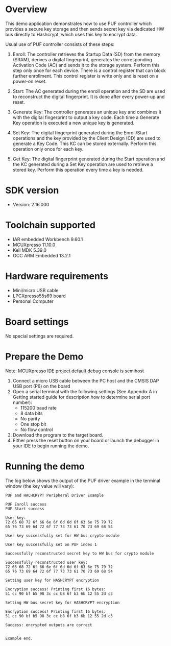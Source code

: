 Overview
========
This demo application demonstrates how to use PUF controller which provides a secure key storage
and then sends secret key via dedicated HW bus directly to Hashcrypt, which uses this key to encrypt data.

Usual use of PUF controller consists of these steps:
1. 	Enroll: The controller retrieves the Startup Data (SD) from the memory (SRAM), derives a digital fingerprint, 
	generates the corresponding Activation Code (AC) and sends it to the storage system. 
	Perform this step only once for each device. There is a control register that can block further enrollment. 
	This control register is write only and is reset on a power-on reset.

2. 	Start: The AC generated during the enroll operation and the SD are used to reconstruct the digital fingerprint. 
	It is done after every power-up and reset.

3. 	Generate Key: The controller generates an unique key and combines it with the digital fingerprint to output a key code. 
	Each time a Generate Key operation is executed a new unique key is generated.

4. 	Set Key: The digital fingerprint generated during the Enroll/Start operations and the key provided by the Client Design (CD) 
	are used to generate a Key Code. This KC can be stored externally. Perform this operation only once for each key.

5. 	Get Key: The digital fingerprint generated during the Start operation and the KC generated during a Set Key operation 
	are used to retrieve a stored key. Perform this operation every time a key is needed.

SDK version
===========
- Version: 2.16.000

Toolchain supported
===================
- IAR embedded Workbench  9.60.1
- MCUXpresso  11.10.0
- Keil MDK  5.39.0
- GCC ARM Embedded  13.2.1

Hardware requirements
=====================
- Mini/micro USB cable
- LPCXpresso55s69 board
- Personal Computer

Board settings
==============
No special settings are required.

Prepare the Demo
================
Note: MCUXpresso IDE project default debug console is semihost
1.  Connect a micro USB cable between the PC host and the CMSIS DAP USB port (P6) on the board
2.  Open a serial terminal with the following settings (See Appendix A in Getting started guide for description how to determine serial port number):
    - 115200 baud rate
    - 8 data bits
    - No parity
    - One stop bit
    - No flow control
3.  Download the program to the target board.
4.  Either press the reset button on your board or launch the debugger in your IDE to begin running the demo.

Running the demo
================
The log below shows the output of the PUF driver example in the terminal window (the key value will vary):
~~~~~~~~~~~~~~~~~~~~~~~~~~~~~~~~~~~
PUF and HACHCRYPT Peripheral Driver Example

PUF Enroll success
PUF Start success

User key:
72 65 68 72 6f 66 6e 6f 6d 6d 6f 63 6e 75 79 72
65 76 73 69 64 72 6f 77 73 73 61 70 73 69 68 54

User key successfully set for HW bus crypto module

User key successfully set on PUF index 1

Successfully reconstructed secret key to HW bus for crypto module

Successfully reconstructed user key:
72 65 68 72 6f 66 6e 6f 6d 6d 6f 63 6e 75 79 72
65 76 73 69 64 72 6f 77 73 73 61 70 73 69 68 54

Setting user key for HASHCRYPT encryption

Encryption success! Printing first 16 bytes:
51 cc 90 bf b5 98 3c cc b8 6f b3 6b 12 55 2d c3

Setting HW bus secret key for HASHCRYPT encryption

Encryption success! Printing first 16 bytes:
51 cc 90 bf b5 98 3c cc b8 6f b3 6b 12 55 2d c3

Success: encrypted outputs are correct


Example end.
~~~~~~~~~~~~~~~~~~~~~~~~~~~~~~~~~~~
